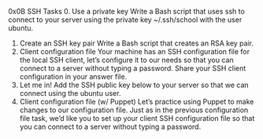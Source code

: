 0x0B SSH
Tasks
0. Use a private key
Write a Bash script that uses ssh to connect to your server using the private key ~/.ssh/school with the user ubuntu.
1. Create an SSH key pair
Write a Bash script that creates an RSA key pair.
2. Client configuration file
Your machine has an SSH configuration file for the local SSH client, let’s configure it to our needs so that you can connect to a server without typing a password. Share your SSH client configuration in your answer file.
3. Let me in!
Add the SSH public key below to your server so that we can connect using the ubuntu user.
4. Client configuration file (w/ Puppet)
Let’s practice using Puppet to make changes to our configuration file. Just as in the previous configuration file task, we’d like you to set up your client SSH configuration file so that you can connect to a server without typing a password.